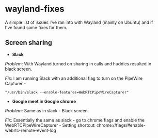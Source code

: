 # wayland-fixes
A simple list of issues I've ran into with Wayland (mainly on Ubuntu) and if I've found some fixes for them.


## Screen sharing
- __Slack__

*Problem*: With Wayland turned on sharing in calls and huddles resulted in black screen.

*Fix*: I am running Slack with an additional flag to turn on the PipeWire Capturer - 
``` 
"/usr/bin/slack --enable-features=WebRTCPipeWireCapturer"
```


- __Google meet in Google chrome__

*Problem*: Same as in slack - Black screen.

*Fix*: Essentially the same as slack - go to chrome flags and enable the WebRTCPipeWireCapturer - Setting shortcut: chrome://flags/#enable-webrtc-remote-event-log
